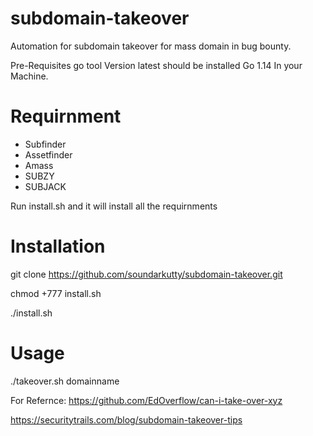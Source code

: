 # subdomain-takeover
Automation for subdomain takeover for mass domain in  bug bounty.

Pre-Requisites
 go tool Version latest should be installed  Go 1.14 In your Machine.
 
# Requirnment
   * Subfinder
   * Assetfinder
   * Amass
   * SUBZY
   * SUBJACK

Run install.sh and it will install all the requirnments

# Installation
git clone https://github.com/soundarkutty/subdomain-takeover.git

chmod +777 install.sh

./install.sh

# Usage

./takeover.sh domainname

For Refernce:
https://github.com/EdOverflow/can-i-take-over-xyz

https://securitytrails.com/blog/subdomain-takeover-tips
